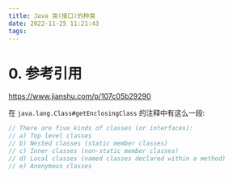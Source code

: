 ```yaml
---
title: Java 类(接口)的种类
date: 2022-11-25 11:21:43
tags:
---
```


# 0. 参考引用

https://www.jianshu.com/p/107c05b29290

在 `java.lang.Class#getEnclosingClass` 的注释中有这么一段:

```java
// There are five kinds of classes (or interfaces):
// a) Top level classes
// b) Nested classes (static member classes)
// c) Inner classes (non-static member classes)
// d) Local classes (named classes declared within a method)
// e) Anonymous classes
```